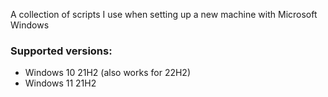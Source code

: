 A collection of scripts I use when setting up a new machine with Microsoft Windows

### Supported versions:
- Windows 10 21H2 (also works for 22H2)
- Windows 11 21H2
